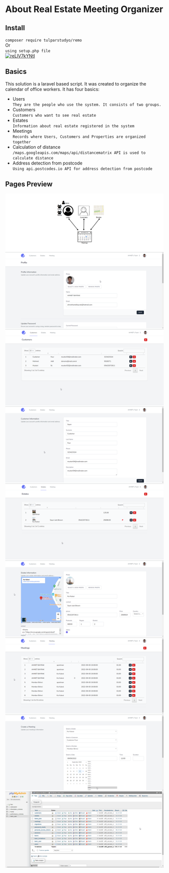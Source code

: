 # About Real Estate Meeting Organizer
## Install
``
composer require tulparstudyo/remo
``
<br>Or<br>
``
using setup.php file
``
<br>
[![reLlV7kYNtI](https://img.youtube.com/vi/I0U0pxn1wWQ/0.jpg)](https://www.youtube.com/watch?v=I0U0pxn1wWQ)
## Basics
This solution is a laravel based script. It was created to organize the calendar of office workers. It has four basics:

- Users<br>
``
They are the people who use the system. It consists of two groups.
``
- Customers<br>
``
Customers who want to see real estate
``
- Estates<br>
``
Information about real estate registered in the system
``
- Meetings<br>
``
Records where Users, Customers and Properties are organized together
``
- Calculation of distance<br>
``
/maps.googleapis.com/maps/api/distancematrix API is used to calculate distance
``
- Address detection from postcode<br>
``
Using api.postcodes.io API for address detection from postcode
``
## Pages Preview
![Organization](public/assets/img/org.png)
![Profile](public/assets/img/profile.png)
![customers](public/assets/img/customers.png)
![customers](public/assets/img/customer-edit.png)
![estates](public/assets/img/estates.png)
![estates](public/assets/img/estate-edit.png)
![meetings](public/assets/img/meetings.png)
![meetings](public/assets/img/meeting-edit.png)
![database](public/assets/img/database.png)
